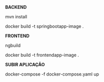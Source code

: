 **BACKEND**

mvn install

docker build -t springbootapp-image .

**FRONTEND**

ngbuild

docker build -t frontendapp-image .

**SUBIR APLICAÇÃO**

docker-compose -f docker-compose.yaml up
